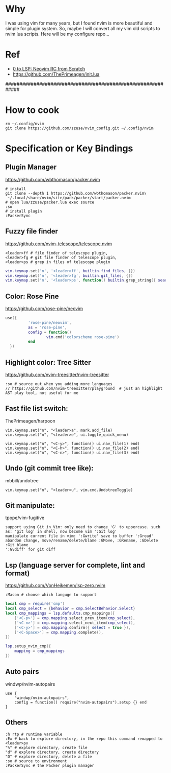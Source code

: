 # Why
I was using vim for many years, but I found nvim is more beautiful and simple for plugin system. So, maybe I will convert all my vim old scripts to nvim lua scripts. Here will be my configure repo...

# Ref
*   [0 to LSP: Neovim RC from Scratch](https://www.youtube.com/watch?v=w7i4amO_zaE&list=WL&index=44)
*   https://github.com/ThePrimeagen/init.lua

#############################################################
# How to cook
```
rm ~/.config/nvim
git clone https://github.com/zzuse/nvim_config.git ~/.config/nvim
```

# Specification or Key Bindings
## Plugin Manager
https://github.com/wbthomason/packer.nvim
```shell
# install
git clone --depth 1 https://github.com/wbthomason/packer.nvim\
 ~/.local/share/nvim/site/pack/packer/start/packer.nvim
# open lua/zzuse/packer.lua exec source
:so
# install plugin
:PackerSync
```

## Fuzzy file finder
https://github.com/nvim-telescope/telescope.nvim
```shell
<leader>ff # file finder of telescope plugin,
<leader>fg # git file finder of telescope plugin,
<leader>ps # grep in files of telescope plugin
```
```lua
vim.keymap.set('n', '<leader>ff', builtin.find_files, {})
vim.keymap.set('n', '<leader>fg', builtin.git_files, {})
vim.keymap.set('n', '<leader>ps', function() builtin.grep_string({ search = vim.fn.input("Grep > ") });
```

## Color: Rose Pine
https://github.com/rose-pine/neovim
```lua
use({
          'rose-pine/neovim',
          as = 'rose-pine',
          config = function()
                  vim.cmd('colorscheme rose-pine')
          end
  })
```

## Highlight color: Tree Sitter
https://github.com/nvim-treesitter/nvim-treesitter
```
:so # source out when you adding more languages
// https://github.com/nvim-treesitter/playground  # just an highlight AST play tool, not useful for me
```

## Fast file list switch: 
ThePrimeagen/harpoon
```
vim.keymap.set("n", "<leader>a", mark.add_file)
vim.keymap.set("n", "<leader>e", ui.toggle_quick_menu)

vim.keymap.set("n", "<C-y>", function() ui.nav_file(1) end)
vim.keymap.set("n", "<C-h>", function() ui.nav_file(2) end)
vim.keymap.set("n", "<C-n>", function() ui.nav_file(3) end)
```

## Undo (git commit tree like): 
mbbill/undotree
```
vim.keymap.set("n", "<leader>u", vim.cmd.UndotreeToggle)
```

## Git manipulate: 
tpope/vim-fugitive
```
support using Git in Vim: only need to change 'G' to uppercase. such as: 'git log' in shell, now become vim ':Git log' 
manipulate current file in vim: ':Gwrite' save to buffer ':Gread' abandon change, move/rename/delete/blame :GMove, :GRename, :GDelete :Git blame
':Gvdiff' for git diff 
```

## Lsp (language server for complete, lint and format) 
https://github.com/VonHeikemen/lsp-zero.nvim
```vim
:Mason # choose which languge to support
```
```lua
local cmp = require('cmp')
local cmp_select = {behavior = cmp.SelectBehavior.Select}
local cmp_mappings = lsp.defaults.cmp_mappings({
    ['<C-p>'] = cmp.mapping.select_prev_item(cmp_select),
    ['<C-n>'] = cmp.mapping.select_next_item(cmp_select),
    ['<C-y>'] = cmp.mapping.confirm({ select = true }),
    ['<C-Space>'] = cmp.mapping.complete(),
})

lsp.setup_nvim_cmp({
    mapping = cmp_mappings
})
```

## Auto pairs
windwp/nvim-autopairs
```
use {
	"windwp/nvim-autopairs",
    config = function() require("nvim-autopairs").setup {} end
}
```

## Others
```vim
:h rtp # runtime variable
:Ex # back to explore directory, in the repo this command remapped to <leader>pv
"%" # explore directory, create file 
"d" # explore directory, create directory
"D" # explore directory, delete a file
:so # source to environment
:PackerSync # the Packer plugin manager
```

